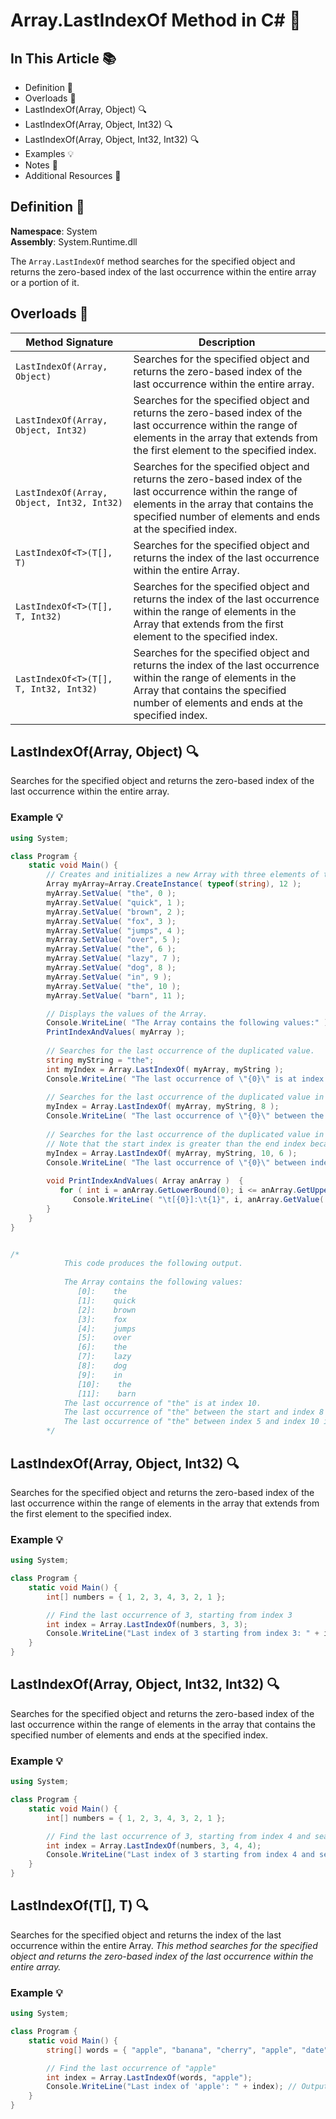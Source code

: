 ﻿# Array.LastIndexOf Method in C# 🎯

## In This Article 📚
- Definition 📖
- Overloads 🔄
- LastIndexOf(Array, Object) 🔍
- LastIndexOf(Array, Object, Int32) 🔍
- LastIndexOf(Array, Object, Int32, Int32) 🔍
- Examples 💡
- Notes 📝
- Additional Resources 📘

## Definition 📖
**Namespace**: System  
**Assembly**: System.Runtime.dll

The `Array.LastIndexOf` method searches for the specified object and returns the zero-based index of the last occurrence within the entire array or a portion of it.

## Overloads 🔄
| Method Signature | Description |
|------------------|-------------|
| `LastIndexOf(Array, Object)` | Searches for the specified object and returns the zero-based index of the last occurrence within the entire array. |
| `LastIndexOf(Array, Object, Int32)` | Searches for the specified object and returns the zero-based index of the last occurrence within the range of elements in the array that extends from the first element to the specified index. |
| `LastIndexOf(Array, Object, Int32, Int32)` | Searches for the specified object and returns the zero-based index of the last occurrence within the range of elements in the array that contains the specified number of elements and ends at the specified index. |
| `LastIndexOf<T>(T[], T)` | Searches for the specified object and returns the index of the last occurrence within the entire Array. |
| `LastIndexOf<T>(T[], T, Int32)` | Searches for the specified object and returns the index of the last occurrence within the range of elements in the Array that extends from the first element to the specified index. |
| `LastIndexOf<T>(T[], T, Int32, Int32)` | Searches for the specified object and returns the index of the last occurrence within the range of elements in the Array that contains the specified number of elements and ends at the specified index. |


## LastIndexOf(Array, Object) 🔍
Searches for the specified object and returns the zero-based index of the last occurrence within the entire array.

### Example 💡
```csharp
using System;

class Program {
    static void Main() {
        // Creates and initializes a new Array with three elements of the same value.
        Array myArray=Array.CreateInstance( typeof(string), 12 );
        myArray.SetValue( "the", 0 );
        myArray.SetValue( "quick", 1 );
        myArray.SetValue( "brown", 2 );
        myArray.SetValue( "fox", 3 );
        myArray.SetValue( "jumps", 4 );
        myArray.SetValue( "over", 5 );
        myArray.SetValue( "the", 6 );
        myArray.SetValue( "lazy", 7 );
        myArray.SetValue( "dog", 8 );
        myArray.SetValue( "in", 9 );
        myArray.SetValue( "the", 10 );
        myArray.SetValue( "barn", 11 );

        // Displays the values of the Array.
        Console.WriteLine( "The Array contains the following values:" );
        PrintIndexAndValues( myArray );
        
        // Searches for the last occurrence of the duplicated value.
        string myString = "the";
        int myIndex = Array.LastIndexOf( myArray, myString );
        Console.WriteLine( "The last occurrence of \"{0}\" is at index {1}.", myString, myIndex );
        
        // Searches for the last occurrence of the duplicated value in the first section of the Array.
        myIndex = Array.LastIndexOf( myArray, myString, 8 );
        Console.WriteLine( "The last occurrence of \"{0}\" between the start and index 8 is at index {1}.", myString, myIndex );
        
        // Searches for the last occurrence of the duplicated value in a section of the Array.
        // Note that the start index is greater than the end index because the search is done backward.
        myIndex = Array.LastIndexOf( myArray, myString, 10, 6 );
        Console.WriteLine( "The last occurrence of \"{0}\" between index 5 and index 10 is at index {1}.", myString, myIndex );
        
        void PrintIndexAndValues( Array anArray )  {
           for ( int i = anArray.GetLowerBound(0); i <= anArray.GetUpperBound(0); i++ )
              Console.WriteLine( "\t[{0}]:\t{1}", i, anArray.GetValue( i ) );
        }
    }
}


/*
            This code produces the following output.
            
            The Array contains the following values:
               [0]:    the
               [1]:    quick
               [2]:    brown
               [3]:    fox
               [4]:    jumps
               [5]:    over
               [6]:    the
               [7]:    lazy
               [8]:    dog
               [9]:    in
               [10]:    the
               [11]:    barn
            The last occurrence of "the" is at index 10.
            The last occurrence of "the" between the start and index 8 is at index 6.
            The last occurrence of "the" between index 5 and index 10 is at index 10.
        */
```



## LastIndexOf(Array, Object, Int32) 🔍
Searches for the specified object and returns the zero-based index of the last occurrence within the range of 
elements in the array that extends from the first element to the specified index.

### Example 💡
```csharp
using System;

class Program {
    static void Main() {
        int[] numbers = { 1, 2, 3, 4, 3, 2, 1 };

        // Find the last occurrence of 3, starting from index 3
        int index = Array.LastIndexOf(numbers, 3, 3);
        Console.WriteLine("Last index of 3 starting from index 3: " + index); // Output: 2
    }
}
```



## LastIndexOf(Array, Object, Int32, Int32) 🔍
Searches for the specified object and returns the zero-based index of the last occurrence within the range 
of elements in the array that contains the specified number of elements and ends at the specified index.

### Example 💡
```csharp
using System;

class Program {
    static void Main() {
        int[] numbers = { 1, 2, 3, 4, 3, 2, 1 };

        // Find the last occurrence of 3, starting from index 4 and searching 4 elements
        int index = Array.LastIndexOf(numbers, 3, 4, 4);
        Console.WriteLine("Last index of 3 starting from index 4 and searching 4 elements: " + index); // Output: 2
    }
}
```




## LastIndexOf<T>(T[], T) 🔍
Searches for the specified object and returns the index of the last occurrence within the entire Array.
*This method searches for the specified object and returns the zero-based index of the last occurrence within the entire array.*

### Example 💡
```csharp
using System;

class Program {
    static void Main() {
        string[] words = { "apple", "banana", "cherry", "apple", "date", "banana", "apple" };

        // Find the last occurrence of "apple"
        int index = Array.LastIndexOf(words, "apple");
        Console.WriteLine("Last index of 'apple': " + index); // Output: 6
    }
}
```
